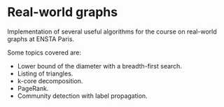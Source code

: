 # Real-world graphs

Implementation of several useful algorithms for the course on real-world graphs at ENSTA Paris.

Some topics covered are:
 * Lower bound of the diameter with a breadth-first search.
 * Listing of triangles.
 * k-core decomposition.
 * PageRank.
 * Community detection with label propagation.
